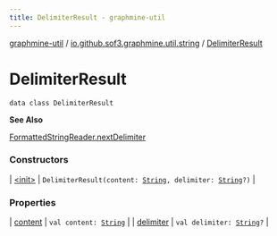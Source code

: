 ```yaml
---
title: DelimiterResult - graphmine-util
---
```


[graphmine-util](../../index.html) / [io.github.sof3.graphmine.util.string](../index.html) / [DelimiterResult](./index.html)

# DelimiterResult

`data class DelimiterResult`

**See Also**

[FormattedStringReader.nextDelimiter](../-formatted-string-reader/next-delimiter.html)

### Constructors

| [&lt;init&gt;](-init-.html) | `DelimiterResult(content: `[`String`](https://kotlinlang.org/api/latest/jvm/stdlib/kotlin/-string/index.html)`, delimiter: `[`String`](https://kotlinlang.org/api/latest/jvm/stdlib/kotlin/-string/index.html)`?)` |

### Properties

| [content](content.html) | `val content: `[`String`](https://kotlinlang.org/api/latest/jvm/stdlib/kotlin/-string/index.html) |
| [delimiter](delimiter.html) | `val delimiter: `[`String`](https://kotlinlang.org/api/latest/jvm/stdlib/kotlin/-string/index.html)`?` |

